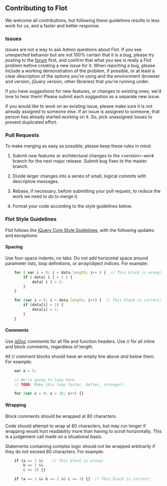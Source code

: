 ## Contributing to Flot ##

We welcome all contributions, but following these guidelines results in less
work for us, and a faster and better response.

### Issues ###

Issues are not a way to ask Admin questions about Flot. If you see unexpected
behavior but are not 100% certain that it is a bug, please try posting to the
[forum](http://groups.google.com/group/flot-graphs) first, and confirm that
what you see is really a Flot problem before creating a new issue for it.  When
reporting a bug, please include a working demonstration of the problem, if
possible, or at least a clear description of the options you're using and the
environment (browser and version, jQuery version, other libraries) that you're
running under.

If you have suggestions for new features, or changes to existing ones, we'd
love to hear them! Please submit each suggestion as a separate new issue.

If you would like to work on an existing issue, please make sure it is not
already assigned to someone else. If an issue is assigned to someone, that
person has already started working on it. So, pick unassigned issues to prevent
duplicated effort.

### Pull Requests ###

To make merging as easy as possible, please keep these rules in mind:

 1. Submit new features or architectural changes to the *&lt;version&gt;-work*
    branch for the next major release.  Submit bug fixes to the master branch.

 2. Divide larger changes into a series of small, logical commits with
    descriptive messages.

 3. Rebase, if necessary, before submitting your pull request, to reduce the
    work we need to do to merge it.

 4. Format your code according to the style guidelines below.

### Flot Style Guidelines ###

Flot follows the [jQuery Core Style Guidelines](http://docs.jquery.com/JQuery_Core_Style_Guidelines),
with the following updates and exceptions:

#### Spacing ####

Use four-space indents, no tabs.  Do not add horizontal space around parameter
lists, loop definitions, or array/object indices. For example:

```js
    for ( var i = 0; i < data.length; i++ ) {  // This block is wrong!
        if ( data[ i ] > 1 ) {
            data[ i ] = 2;
        }
    }

    for (var i = 0; i < data.length; i++) {  // This block is correct!
        if (data[i] > 1) {
            data[i] = 2;
        }
    }
```

#### Comments ####

Use [jsDoc](http://usejsdoc.org) comments for all file and function headers.
Use // for all inline and block comments, regardless of length.

All // comment blocks should have an empty line above *and* below them. For
example:

```js
    var a = 5;

    // We're going to loop here
    // TODO: Make this loop faster, better, stronger!

    for (var x = 0; x < 10; x++) {}
```

#### Wrapping ####

Block comments should be wrapped at 80 characters.

Code should attempt to wrap at 80 characters, but may run longer if wrapping
would hurt readability more than having to scroll horizontally.  This is a
judgement call made on a situational basis.

Statements containing complex logic should not be wrapped arbitrarily if they
do not exceed 80 characters. For example:

```js
    if (a == 1 &&    // This block is wrong!
        b == 2 &&
        c == 3) {}

    if (a == 1 && b == 2 && c == 3) {}  // This block is correct!
```
